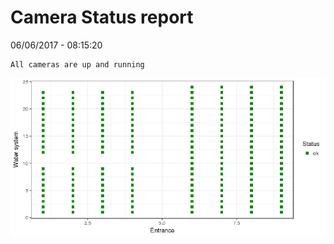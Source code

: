 Camera Status report
================
06/06/2017 - 08:15:20

    All cameras are up and running

![](camreport_files/figure-markdown_github/unnamed-chunk-2-1.png)
